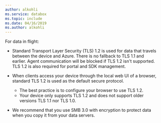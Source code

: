 ```yaml
---
author: alkohli
ms.service: databox  
ms.topic: include
ms.date: 04/16/2019
ms.author: alkohli
---
```


For data in flight:

- Standard Transport Layer Security (TLS) 1.2 is used for data that travels between the device and Azure. There is no fallback to TLS 1.1 and earlier. Agent communication will be blocked if TLS 1.2 isn't supported. TLS 1.2 is also required for portal and SDK management.
- When clients access your device through the local web UI of a browser, standard TLS 1.2 is used as the default secure protocol.

  - The best practice is to configure your browser to use TLS 1.2.
  - Your device only supports TLS 1.2 and does not support older versions TLS 1.1 nor TLS 1.0.
- We recommend that you use SMB 3.0 with encryption to protect data when you copy it from your data servers.
